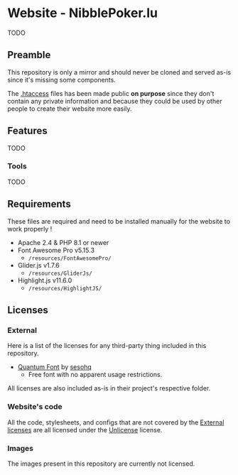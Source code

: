 # Website - NibblePoker.lu
TODO

## Preamble
This repository is only a mirror and should never be cloned and served as-is since it's missing some
components.

The [.htaccess](.htaccess) files has been made public **on purpose** since they don't contain any
private information and because they could be used by other people to create their website more easily.

## Features
TODO

### Tools
TODO

## Requirements
These files are required and need to be installed manually for the website to work properly !<br>

* Apache 2.4 & PHP 8.1 or newer
* Font Awesome Pro v5.15.3
    * `/resources/FontAwesomePro/`
* Glider.js v1.7.6
  * `/resources/GliderJs/`
* Highlight.js v11.6.0
  * `/resources/HighlightJS/`

## Licenses

### External
Here is a list of the licenses for any third-party thing included in this repository.

* [Quantum Font](https://sesohq.sellfy.store/p/3enu/) by [sesohq](https://www.sesohq.com/)
  * Free font with no apparent usage restrictions.

All licenses are also included as-is in their project's respective folder.

### Website's code
All the code, stylesheets, and configs that are not covered by the [External licenses](#external) are all 
licensed under the [Unlicense](LICENSE) license.

### Images
The images present in this repository are currently not licensed.
